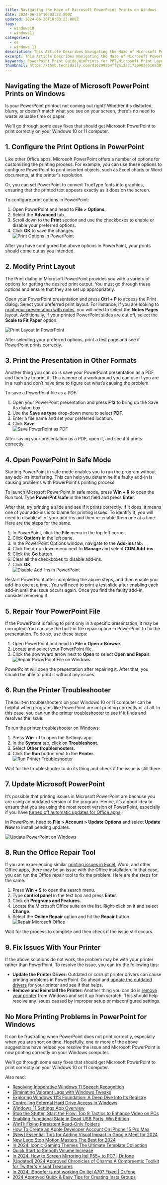 ```yaml
---
title: Navigating the Maze of Microsoft PowerPoint Prints on Windows
date: 2024-06-25T10:03:23.800Z
updated: 2024-06-26T10:03:23.800Z
tags:
  - windows10
  - windows11
categories:
  - os
  - windows 11
description: This Article Describes Navigating the Maze of Microsoft PowerPoint Prints on Windows
excerpt: This Article Describes Navigating the Maze of Microsoft PowerPoint Prints on Windows
keywords: PowerPoint Print Guide,WinPrints for PPT,Microsoft Print Layout,PPT Slide Printing,Effective PPT Printers,Windows Printing Tips,Optimizing PPT Output
thumbnail: https://thmb.techidaily.com/d16299364ff8a12ac1730983e510ad0f5d027390038abb94b7b607447c1cc871.jpg
---
```


## Navigating the Maze of Microsoft PowerPoint Prints on Windows

 Is your PowerPoint printout not coming out right? Whether it's distorted, blurry, or doesn't match what you see on your screen, there's no need to waste valuable time or paper.

 We’ll go through some easy fixes that should get Microsoft PowerPoint to print correctly on your Windows 10 or 11 computer.

## 1\. Configure the Print Options in PowerPoint

 Like other Office apps, Microsoft PowerPoint offers a number of options for customizing the printing process. For example, you can use these options to configure PowerPoint to print inserted objects, such as Excel charts or Word documents, at the printer's resolution.

 Or, you can set PowerPoint to convert TrueType fonts into graphics, ensuring that the printed text appears exactly as it does on the screen.

 To configure print options in PowerPoint:

1. Open PowerPoint and head to **File > Options**.
2. Select the **Advanced** tab.
3. Scroll down to the **Print** section and use the checkboxes to enable or disable your preferred options.
4. Click **OK** to save the changes.  
![Print Options in PowerPoint](https://static1.makeuseofimages.com/wordpress/wp-content/uploads/2023/09/print-options-in-powerpoint.jpg)

 After you have configured the above options in PowerPoint, your prints should come out as you intended.

## 2\. Modify Print Layout

 The Print dialog in Microsoft PowerPoint provides you with a variety of options for getting the desired print output. You must go through these options and ensure that they are set up appropriately.

 Open your PowerPoint presentation and press **Ctrl + P** to access the Print dialog. Select your preferred print layout. For instance, if you are looking to [print your presentation with notes](https://www.makeuseof.com/tag/add-print-powerpoint-speaker-notes/), you will need to select the **Notes Pages** layout. Additionally, if your printed PowerPoint slides are cut off, select the **Scale to Fit Paper** option.

![Print Layout in PowerPoint](https://static1.makeuseofimages.com/wordpress/wp-content/uploads/2023/09/print-layout-in-powerpoint.jpg)

 After selecting your preferred options, print a test page and see if PowerPoint prints correctly.

## 3\. Print the Presentation in Other Formats

 Another thing you can do is save your PowerPoint presentation as a PDF and then try to print it. This is more of a workaround you can use if you are in a rush and don’t have time to figure out what’s causing the problem.

 To save a PowerPoint file as a PDF:

1. Open your PowerPoint presentation and press **F12** to bring up the Save As dialog box.
2. Use the **Save as type** drop-down menu to select **PDF**.
3. Enter a file name and set your preferred location.
4. Click **Save**.  
![Save PowerPoint as PDF](https://static1.makeuseofimages.com/wordpress/wp-content/uploads/2023/09/save-powerpoint-as-pdf.jpg)

 After saving your presentation as a PDF, open it, and see if it prints correctly.

## 4\. Open PowerPoint in Safe Mode

 Starting PowerPoint in safe mode enables you to run the program without any add-ins interfering. This can help you determine if a faulty add-in is causing problems with PowerPoint's printing process.

 To launch Microsoft PowerPoint in safe mode, press **Win + R** to open the Run tool. Type **PowerPnt /safe** in the text field and press **Enter**.

 After that, try printing a slide and see if it prints correctly. If it does, it means one of your add-ins is to blame for printing issues. To identify it, you will need to disable all of your add-ins and then re-enable them one at a time. Here are the steps for the same.

1. In PowerPoint, click the **File** menu in the top left corner.
2. Click **Options** in the left pane.
3. In the PowerPoint Options window, navigate to the **Add-ins** tab.
4. Click the drop-down menu next to **Manage** and select **COM Add-ins**.
5. Click the **Go** button.
6. Clear all the checkboxes to disable add-ins.
7. Click **OK**.  
![Disable Add-ins in PowerPoint](https://static1.makeuseofimages.com/wordpress/wp-content/uploads/2023/08/disable-add-ins-in-powerpoint.jpg)

 Restart PowerPoint after completing the above steps, and then enable your add-ins one at a time. You will need to print a test slide after enabling each add-in until the issue occurs again. Once you find the faulty add-in, consider removing it.

## 5\. Repair Your PowerPoint File

 If the PowerPoint is failing to print only in a specific presentation, it may be corrupted. You can use the built-in file repair option in PowerPoint to fix the presentation. To do so, use these steps:

1. Open PowerPoint and head to **File > Open > Browse**.
2. Locate and select your PowerPoint file.
3. Click the downward arrow next to **Open** to select **Open and Repair**.  
![Repair PowerPoint File on Windows](https://static1.makeuseofimages.com/wordpress/wp-content/uploads/2023/09/repair-powerpoint-file-on-windows.jpg)

 PowerPoint will open the presentation after repairing it. After that, you should be able to print it without any issues.

## 6\. Run the Printer Troubleshooter

 The built-in troubleshooters on your Windows 10 or 11 computer can be helpful when programs like PowerPoint are not printing correctly or at all. In this case, you can run the printer troubleshooter to see if it finds and resolves the issue.

 To run the printer troubleshooter on Windows:

1. Press **Win + I** to open the Settings app.
2. In the **System** tab, click on **Troubleshoot**.
3. Select **Other troubleshooters**.
4. Click the **Run** button next to the **Printer**.  
![Run Printer Troubleshooter](https://static1.makeuseofimages.com/wordpress/wp-content/uploads/2023/09/run-printer-troubleshooter.jpg)

 Wait for the troubleshooter to do its thing and check if the issue is still there.

## 7\. Update Microsoft PowerPoint

 It’s possible that printing issues in Microsoft PowerPoint are because you are using an outdated version of the program. Hence, it’s a good idea to ensure that you are using the most recent version of PowerPoint, especially if you have [turned off automatic updates for Office apps](https://www.makeuseof.com/windows-stop-automatic-office-updates/).

 In PowerPoint, head to **File > Account > Update Options** and select **Update Now** to install pending updates.

![Update PowerPoint on Windows](https://static1.makeuseofimages.com/wordpress/wp-content/uploads/2023/08/update-powerpoint-on-windows.jpg)

## 8\. Run the Office Repair Tool

 If you are experiencing similar [printing issues in Excel](https://www.makeuseof.com/how-to-fix-common-excel-printing-problems/), Word, and other Office apps, there may be an issue with the Office installation. In that case, you can run the Office repair tool to fix the problem. Here are the steps for the same.

1. Press **Win + S** to open the search menu.
2. Type **control panel** in the text box and press **Enter**.
3. Click on **Programs and Features**.
4. Locate the Microsoft Office suite on the list. Right-click on it and select **Change**.
5. Select the **Online Repair** option and hit the **Repair** button.  
![Repair Microsoft Office](https://static1.makeuseofimages.com/wordpress/wp-content/uploads/2023/02/repair-microsoft-office.jpg)

 Wait for the process to complete and then check if the issue still occurs.

## 9\. Fix Issues With Your Printer

 If the above solutions do not work, the problem may be with your printer rather than PowerPoint. To resolve the issue, you can try the following tips:

* **Update the Printer Driver:** Outdated or corrupt printer drivers can cause printing problems in PowerPoint. Go ahead and [update the outdated drivers](https://www.makeuseof.com/tag/find-replace-outdated-windows-drivers/) for your printer and see if that helps.
* **Remove and Reinstall the Printer:** Another thing you can do is [remove your printer](https://www.makeuseof.com/windows-remove-printer/) from Windows and set it up from scratch. This should help resolve any issues caused by improper setup or misconfigured settings.

## No More Printing Problems in PowerPoint for Windows

 It can be frustrating when PowerPoint does not print correctly, especially when you are short on time. Hopefully, one or more of the above suggestions have helped you resolve the issue and Microsoft PowerPoint is now printing correctly on your Windows computer.

 We’ll go through some easy fixes that should get Microsoft PowerPoint to print correctly on your Windows 10 or 11 computer.

<span class="atpl-alsoreadstyle">Also read:</span>
<div><ul>
<li><a href="https://win11.techidaily.com/resolving-inoperative-windows-11-speech-recognition/"><u>Resolving Inoperative Windows 11 Speech Recognition</u></a></li>
<li><a href="https://win11.techidaily.com/eliminating-valorant-lags-with-windows-tweaks/"><u>Eliminating Valorant Lags with Windows Tweaks</u></a></li>
<li><a href="https://win11.techidaily.com/exploring-windows-11s-foundation-a-deep-dive-into-its-registry/"><u>Exploring Windows 11'S Foundation: A Deep Dive Into Its Registry</u></a></li>
<li><a href="https://win11.techidaily.com/controlling-external-hard-drive-access-in-windows/"><u>Controlling External Hard Drive Access in Windows</u></a></li>
<li><a href="https://win11.techidaily.com/windows-11-settings-app-overview/"><u>Windows 11 Settings App Overview</u></a></li>
<li><a href="https://win11.techidaily.com/stop-the-stutter-start-the-flow-top-9-tactics-to-enhance-video-on-pcs/"><u>Stop the Stutter, Start the Flow: Top 9 Tactics to Enhance Video on PCs</u></a></li>
<li><a href="https://win11.techidaily.com/enabling-functional-state-in-dead-usb-ports-win-edition/"><u>Enabling Functional State in Dead USB Ports, Win Edition</u></a></li>
<li><a href="https://win11.techidaily.com/win11-fixing-persistent-read-only-folders/"><u>Win11: Fixing Persistent Read-Only Folders</u></a></li>
<li><a href="https://apple-account.techidaily.com/how-to-create-an-apple-developer-account-on-iphone-15-pro-max-by-drfone-ios/"><u>How To Create an Apple Developer Account On iPhone 15 Pro Max</u></a></li>
<li><a href="https://on-screen-recording.techidaily.com/new-essential-tips-for-adding-visual-impact-in-google-meet-for-2024/"><u>[New] Essential Tips for Adding Visual Impact in Google Meet for 2024</u></a></li>
<li><a href="https://ai-video-apps.techidaily.com/new-lego-stop-motion-masters-the-best-for-2024/"><u>New Lego Stop Motion Masters The Best for 2024</u></a></li>
<li><a href="https://youtube-help.techidaily.com/in-2024-iconic-gaming-themes-the-ultimate-template-collection/"><u>In 2024, Iconic Gaming Themes  The Ultimate Template Collection</u></a></li>
<li><a href="https://extra-tips.techidaily.com/quick-start-to-smooth-volume-increase/"><u>Quick Start to Smooth Volume Increase</u></a></li>
<li><a href="https://screen-mirror.techidaily.com/in-2024-how-to-screen-mirroring-itel-p55plus-to-pc-drfone-by-drfone-android/"><u>In 2024, How to Screen Mirroring Itel P55+ to PC? | Dr.fone</u></a></li>
<li><a href="https://twitter-videos.techidaily.com/updated-2024-approved-chronicles-of-charms-a-compreentic-toolkit-for-twitters-visual-treasures/"><u>[Updated] 2024 Approved  Chronicles of Charms  A Compreentic Toolkit for Twitter's Visual Treasures</u></a></li>
<li><a href="https://phone-solutions.techidaily.com/in-2024-ispoofer-is-not-working-on-itel-a70-fixed-drfone-by-drfone-virtual-android/"><u>In 2024, iSpoofer is not working On Itel A70? Fixed | Dr.fone</u></a></li>
<li><a href="https://extra-guidance.techidaily.com/2024-approved-quick-and-easy-tips-for-creating-insta-groups/"><u>2024 Approved  Quick & Easy Tips for Creating Insta Groups</u></a></li>
</ul></div>

<ins class="adsbygoogle"
      style="display:block"
      data-ad-client="ca-pub-7571918770474297"
      data-ad-slot="8358498916"
      data-ad-format="auto"
      data-full-width-responsive="true"></ins>